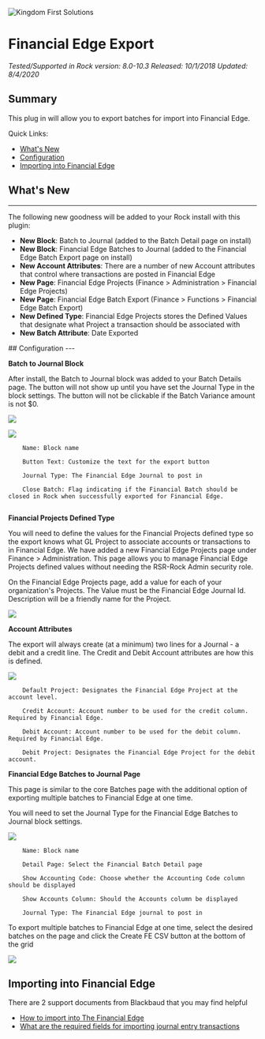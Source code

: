 ![Kingdom First Solutions](Images/KFSBanner.jpg)

# Financial Edge Export

*Tested/Supported in Rock version: 8.0-10.3*
*Released: 10/1/2018*
*Updated: 8/4/2020*

## Summary

This plug in will allow you to export batches for import into Financial Edge.

Quick Links:
- [What's New](#whats-new)
- [Configuration](#configuration)
- [Importing into Financial Edge](#importing-into-financial-edge)

## What's New
---
The following new goodness will be added to your Rock install with this plugin:

- **New Block**: Batch to Journal (added to the Batch Detail page on install) 
- **New Block**: Financial Edge Batches to Journal (added to the Financial Edge Batch Export page on install) 
- **New Account Attributes**: There are a number of new Account attributes that control where transactions are posted in Financial Edge
- **New Page**: Financial Edge Projects (Finance > Administration > Financial Edge Projects)
- **New Page**: Financial Edge Batch Export (Finance > Functions > Financial Edge Batch Export)  
- **New Defined Type**: Financial Edge Projects stores the Defined Values that designate what Project a transaction should be associated with  
- **New Batch Attribute**: Date Exported  
<div style="page-break-after: always;"></div>
## Configuration
---

**Batch to Journal Block**

After install, the Batch to Journal block was added to your Batch Details page. The button will not show up until you have set the Journal Type in the block settings. The button will not be clickable if the Batch Variance amount is not $0.

![](images/BatchToJournalBlock.png)

![](images/BatchToJournalBlockSettings.png)
```
    Name: Block name

    Button Text: Customize the text for the export button

    Journal Type: The Financial Edge Journal to post in

    Close Batch: Flag indicating if the Financial Batch should be closed in Rock when successfully exported for Financial Edge.
    
```

**Financial Projects Defined Type**

You will need to define the values for the Financial Projects defined type so the export knows what GL Project to associate accounts or transactions to in Financial Edge. We have added a new Financial Edge Projects page under Finance > Administration. This page allows you to manage Financial Edge Projects defined values without needing the RSR-Rock Admin security role.

On the Financial Edge Projects page, add a value for each of your organization's Projects. The Value must be the Financial Edge Journal Id. Description will be a friendly name for the Project.

![](Images/FinancialProjectsDefinedValues.png)


**Account Attributes**

The export will always create (at a minimum) two lines for a Journal - a debit and a credit line. The Credit and Debit Account attributes are how this is defined.

![](Images/AccountAttributes.png)

```
    Default Project: Designates the Financial Edge Project at the account level. 

    Credit Account: Account number to be used for the credit column. Required by Financial Edge.

    Debit Account: Account number to be used for the debit column. Required by Financial Edge.

    Debit Project: Designates the Financial Edge Project for the debit account.

```

**Financial Edge Batches to Journal Page**

This page is similar to the core Batches page with the additional option of exporting multiple batches to Financial Edge at one time.

You will need to set the Journal Type for the Financial Edge Batches to Journal block settings.

![](Images/BatchesToJournalBlock.png)

```
    Name: Block name

    Detail Page: Select the Financial Batch Detail page

    Show Accounting Code: Choose whether the Accounting Code column should be displayed

    Show Accounts Column: Should the Accounts column be displayed

    Journal Type: The Financial Edge journal to post in

```

To export multiple batches to Financial Edge at one time, select the desired batches on the page and click the Create FE CSV button at the bottom of the grid

![](Images/BatchesToJournalPage.png)

## Importing into Financial Edge

There are 2 support documents from Blackbaud that you may find helpful
- [How to import into The Financial Edge](https://kb.blackbaud.com/articles/Article/65112)
- [What are the required fields for importing journal entry transactions](https://kb.blackbaud.com/articles/Article/67013)






